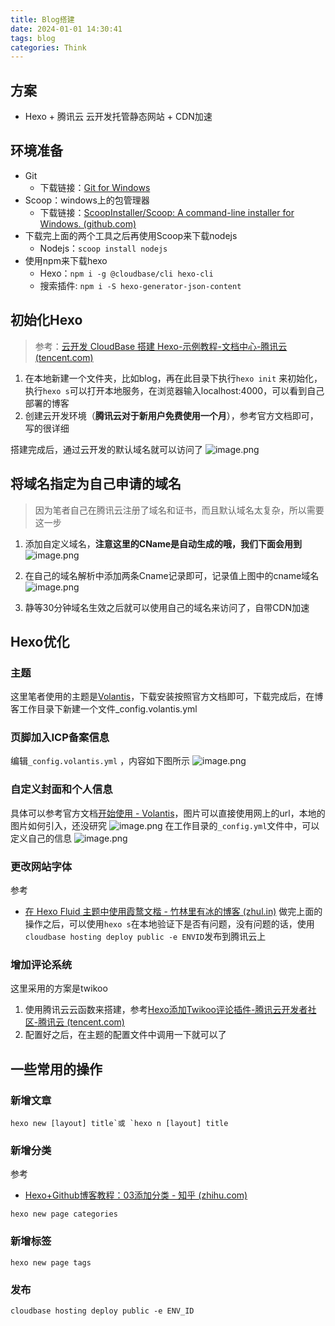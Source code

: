 ```yaml
---
title: Blog搭建
date: 2024-01-01 14:30:41
tags: blog
categories: Think
---
```

## 方案
- Hexo + 腾讯云 云开发托管静态网站 + CDN加速
## 环境准备
- Git
	- 下载链接：[Git for Windows](https://gitforwindows.org/)
- Scoop：windows上的包管理器
	- 下载链接：[ScoopInstaller/Scoop: A command-line installer for Windows. (github.com)](https://github.com/ScoopInstaller/Scoop)
- 下载完上面的两个工具之后再使用Scoop来下载nodejs
	- Nodejs：`scoop install nodejs`
- 使用npm来下载hexo
	- Hexo：`npm i -g @cloudbase/cli hexo-cli`
	- 搜索插件: `npm i -S hexo-generator-json-content`
## 初始化Hexo
> 参考：[云开发 CloudBase 搭建 Hexo-示例教程-文档中心-腾讯云 (tencent.com)](https://cloud.tencent.com/document/product/876/47006)
1. 在本地新建一个文件夹，比如blog，再在此目录下执行`hexo init` 来初始化，执行`hexo s`可以打开本地服务，在浏览器输入localhost:4000，可以看到自己部署的博客
2. 创建云开发环境（**腾讯云对于新用户免费使用一个月**），参考官方文档即可，写的很详细

搭建完成后，通过云开发的默认域名就可以访问了
![image.png](https://tuchuang-1258743955.cos.ap-beijing.myqcloud.com/image/20240101141246.png)

## 将域名指定为自己申请的域名
> 因为笔者自己在腾讯云注册了域名和证书，而且默认域名太复杂，所以需要这一步
1. 添加自定义域名，**注意这里的CName是自动生成的哦，我们下面会用到**
![image.png](https://tuchuang-1258743955.cos.ap-beijing.myqcloud.com/image/20240101141815.png)

2.  在自己的域名解析中添加两条Cname记录即可，记录值上图中的cname域名
![image.png](https://tuchuang-1258743955.cos.ap-beijing.myqcloud.com/image/20240101141643.png)

3. 静等30分钟域名生效之后就可以使用自己的域名来访问了，自带CDN加速
## Hexo优化
### 主题
这里笔者使用的主题是[Volantis](https://volantis.js.org/)，下载安装按照官方文档即可，下载完成后，在博客工作目录下新建一个文件_config.volantis.yml
### 页脚加入ICP备案信息
编辑`_config.volantis.yml` ，内容如下图所示
![image.png](https://tuchuang-1258743955.cos.ap-beijing.myqcloud.com/image/20240101142439.png)
### 自定义封面和个人信息
具体可以参考官方文档[开始使用 - Volantis](https://volantis.js.org/v6/getting-started/)，图片可以直接使用网上的url，本地的图片如何引入，还没研究
![image.png](https://tuchuang-1258743955.cos.ap-beijing.myqcloud.com/image/20240101142608.png)
在工作目录的`_config.yml`文件中，可以定义自己的信息
![image.png](https://tuchuang-1258743955.cos.ap-beijing.myqcloud.com/image/20240101142657.png)
### 更改网站字体
参考
- [在 Hexo Fluid 主题中使用霞鹜文楷 - 竹林里有冰的博客 (zhul.in)](https://zhul.in/2023/11/28/use-lxgw-wenkai-in-hexo-fluid/)
做完上面的操作之后，可以使用`hexo s`在本地验证下是否有问题，没有问题的话，使用`cloudbase hosting deploy public -e ENVID`发布到腾讯云上

### 增加评论系统
这里采用的方案是twikoo
1. 使用腾讯云云函数来搭建，参考[Hexo添加Twikoo评论插件-腾讯云开发者社区-腾讯云 (tencent.com)](https://cloud.tencent.com/developer/article/2063344)
2. 配置好之后，在主题的配置文件中调用一下就可以了

## 一些常用的操作
### 新增文章
```
hexo new [layout] title`或 `hexo n [layout] title
```
### 新增分类
参考
- [Hexo+Github博客教程：03添加分类 - 知乎 (zhihu.com)](https://zhuanlan.zhihu.com/p/50787870#:~:text=Hexo%2BGithub%E5%8D%9A%E5%AE%A2%E6%95%99%E7%A8%8B%EF%BC%9A03%E6%B7%BB%E5%8A%A0%E5%88%86%E7%B1%BB%201%201%E3%80%81%E5%88%9B%E5%BB%BA%E2%80%9C%E5%88%86%E7%B1%BB%E2%80%9D%E9%80%89%E9%A1%B9%202%201.1%20%E7%94%9F%E6%88%90%E2%80%9C%E5%88%86%E7%B1%BB%E2%80%9D%E9%A1%B5%E5%B9%B6%E6%B7%BB%E5%8A%A0tpye%E5%B1%9E%E6%80%A7%20%E6%89%93%E5%BC%80%E5%91%BD%E4%BB%A4%E8%A1%8C%EF%BC%8C%E8%BF%9B%E5%85%A5%E5%8D%9A%E5%AE%A2%E6%89%80%E5%9C%A8%E6%96%87%E4%BB%B6%E5%A4%B9%E3%80%82%20%E6%89%A7%E8%A1%8C%E5%91%BD%E4%BB%A4,-%20jQuery%20-%20%E8%A1%A8%E6%A0%BC%20-%20%E8%A1%A8%E5%8D%95%E9%AA%8C%E8%AF%81%20%E5%B0%B1%E6%98%AF%E8%BF%99%E7%AF%87%E6%96%87%E7%AB%A0%E7%9A%84%E6%A0%87%E7%AD%BE%E4%BA%86%20)

```
hexo new page categories
```

### 新增标签
```
hexo new page tags
```

### 发布
```
cloudbase hosting deploy public -e ENV_ID
```